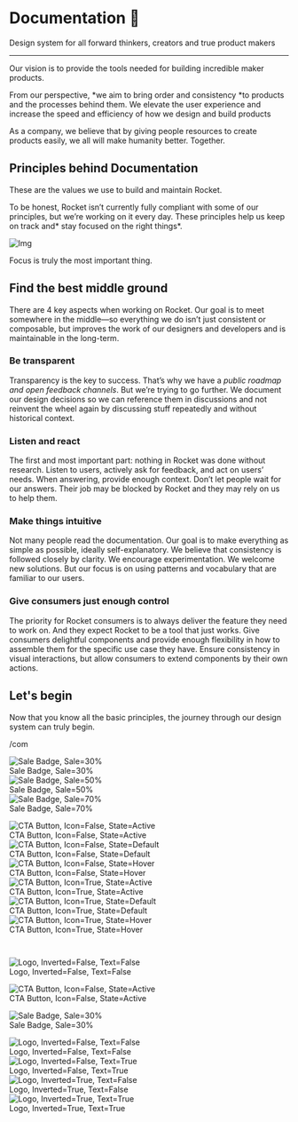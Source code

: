 
# Documentation 🚀

Design system for all forward thinkers, creators and true product makers

---

Our vision is to provide the tools needed for building incredible maker products.

From our perspective, *we aim to bring order and consistency *to products and the processes behind them. We elevate the user experience and increase the speed and efficiency of how we design and build products

As a company, we believe that by giving people resources to create products easily, we all will make humanity better. Together.

## Principles behind Documentation

These are the values we use to build and maintain Rocket.

To be honest, Rocket isn’t currently fully compliant with some of our principles, but we’re working on it every day. These principles help us keep on track and* stay focused on the right things*.

![Img](https://studio-assets.supernova.io/design-systems/14533/9289758a-6300-472a-bbc6-a57098081abf.jpeg)

Focus is truly the most important thing.

## Find the best middle ground

There are 4 key aspects when working on Rocket. Our goal is to meet somewhere in the middle—so everything we do isn’t just consistent or composable, but improves the work of our designers and developers and is maintainable in the long-term.

### Be transparent

Transparency is the key to success. That’s why we have a *public roadmap and open feedback channels*. But we’re trying to go further. We document our design decisions so we can reference them in discussions and not reinvent the wheel again by discussing stuff repeatedly and without historical context.

### Listen and react

The first and most important part: nothing in Rocket was done without research. Listen to users, actively ask for feedback, and act on users’ needs. When answering, provide enough context. Don’t let people wait for our answers. Their job may be blocked by Rocket and they may rely on us to help them.

### Make things intuitive

Not many people read the documentation. Our goal is to make everything as simple as possible, ideally self-explanatory. We believe that consistency is followed closely by clarity. We encourage experimentation. We welcome new solutions. But our focus is on using patterns and vocabulary that are familiar to our users.

### Give consumers just enough control

The priority for Rocket consumers is to always deliver the feature they need to work on. And they expect Rocket to be a tool that just works. Give consumers delightful components and provide enough flexibility in how to assemble them for the specific use case they have. Ensure consistency in visual interactions, but allow consumers to extend components by their own actions.

## Let's begin

Now that you know all the basic principles, the journey through our design system can truly begin.

/com

  
![Sale Badge, Sale=30%](https://studio-assets.supernova.io/design-systems/14533/30cf44da-74e7-4e4f-b164-ae812b79e2db.png)  
Sale Badge, Sale=30%  
![Sale Badge, Sale=50%](https://studio-assets.supernova.io/design-systems/14533/48176a73-d9a9-46f9-80b8-325e117e30ef.png)  
Sale Badge, Sale=50%  
![Sale Badge, Sale=70%](https://studio-assets.supernova.io/design-systems/14533/ea505c9f-2c76-478a-a666-c1b97da3bb11.png)  
Sale Badge, Sale=70%  


  
![CTA Button, Icon=False, State=Active](https://studio-assets.supernova.io/design-systems/14533/eda25515-e043-423b-8b7c-d892e042c4d1.png)  
CTA Button, Icon=False, State=Active  
![CTA Button, Icon=False, State=Default](https://studio-assets.supernova.io/design-systems/14533/e4407205-3cb9-4866-8a02-8875e12fd2dc.png)  
CTA Button, Icon=False, State=Default  
![CTA Button, Icon=False, State=Hover](https://studio-assets.supernova.io/design-systems/14533/f345c51f-bb18-4e0c-af8b-eca5b80956cf.png)  
CTA Button, Icon=False, State=Hover  
![CTA Button, Icon=True, State=Active](https://studio-assets.supernova.io/design-systems/14533/e70b4521-2a41-4b31-9e1a-8ec5a783106e.png)  
CTA Button, Icon=True, State=Active  
![CTA Button, Icon=True, State=Default](https://studio-assets.supernova.io/design-systems/14533/a4a48fa2-f3d6-412d-ab7b-f9ff6cc680ac.png)  
CTA Button, Icon=True, State=Default  
![CTA Button, Icon=True, State=Hover](https://studio-assets.supernova.io/design-systems/14533/9cb6f4f0-ae24-4d87-9179-2278384136d8.png)  
CTA Button, Icon=True, State=Hover  


```javascript  
  
```

  
![Logo, Inverted=False, Text=False](https://studio-assets.supernova.io/design-systems/14533/feb0f519-bc27-42b0-82e6-52f2866b2058.png)  
Logo, Inverted=False, Text=False  


  
  


  
![CTA Button, Icon=False, State=Active](https://studio-assets.supernova.io/design-systems/14533/eda25515-e043-423b-8b7c-d892e042c4d1.png)  
CTA Button, Icon=False, State=Active  


  
![Sale Badge, Sale=30%](https://studio-assets.supernova.io/design-systems/14533/30cf44da-74e7-4e4f-b164-ae812b79e2db.png)  
Sale Badge, Sale=30%  


  
![Logo, Inverted=False, Text=False](https://studio-assets.supernova.io/design-systems/14533/feb0f519-bc27-42b0-82e6-52f2866b2058.png)  
Logo, Inverted=False, Text=False  
![Logo, Inverted=False, Text=True](https://studio-assets.supernova.io/design-systems/14533/fc6b34aa-eb11-4275-abe9-ba34300c792f.png)  
Logo, Inverted=False, Text=True  
![Logo, Inverted=True, Text=False](https://studio-assets.supernova.io/design-systems/14533/4a7a5284-80cd-4c1b-8e65-aa65cce81fe8.png)  
Logo, Inverted=True, Text=False  
![Logo, Inverted=True, Text=True](https://studio-assets.supernova.io/design-systems/14533/12947f52-ce11-46c2-9506-04bfdddb21ab.png)  
Logo, Inverted=True, Text=True  
